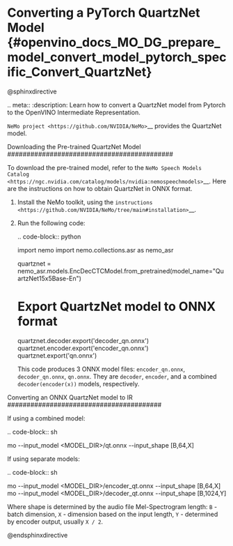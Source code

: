 # Converting a PyTorch QuartzNet Model {#openvino_docs_MO_DG_prepare_model_convert_model_pytorch_specific_Convert_QuartzNet}

@sphinxdirective

.. meta::
   :description: Learn how to convert a QuartzNet model
                 from Pytorch to the OpenVINO Intermediate Representation.


`NeMo project <https://github.com/NVIDIA/NeMo>`__ provides the QuartzNet model.

Downloading the Pre-trained QuartzNet Model
###########################################

To download the pre-trained model, refer to the `NeMo Speech Models Catalog <https://ngc.nvidia.com/catalog/models/nvidia:nemospeechmodels>`__.
Here are the instructions on how to obtain QuartzNet in ONNX format.

1. Install the NeMo toolkit, using the `instructions <https://github.com/NVIDIA/NeMo/tree/main#installation>`__.

2. Run the following code:

   .. code-block:: python
   
      import nemo
      import nemo.collections.asr as nemo_asr
   
      quartznet = nemo_asr.models.EncDecCTCModel.from_pretrained(model_name="QuartzNet15x5Base-En")
      # Export QuartzNet model to ONNX format
      quartznet.decoder.export('decoder_qn.onnx')
      quartznet.encoder.export('encoder_qn.onnx')
      quartznet.export('qn.onnx')


   This code produces 3 ONNX model files: ``encoder_qn.onnx``, ``decoder_qn.onnx``, ``qn.onnx``.
   They are ``decoder``, ``encoder``, and a combined ``decoder(encoder(x))`` models, respectively.

Converting an ONNX QuartzNet model to IR
########################################

If using a combined model:

.. code-block:: sh

   mo --input_model <MODEL_DIR>/qt.onnx --input_shape [B,64,X]

If using separate models:

.. code-block:: sh

   mo --input_model <MODEL_DIR>/encoder_qt.onnx --input_shape [B,64,X]
   mo --input_model <MODEL_DIR>/decoder_qt.onnx --input_shape [B,1024,Y]


Where shape is determined by the audio file Mel-Spectrogram length: ``B`` - batch dimension, ``X`` - dimension based on the input length, ``Y`` - determined by encoder output, usually ``X / 2``.

@endsphinxdirective
